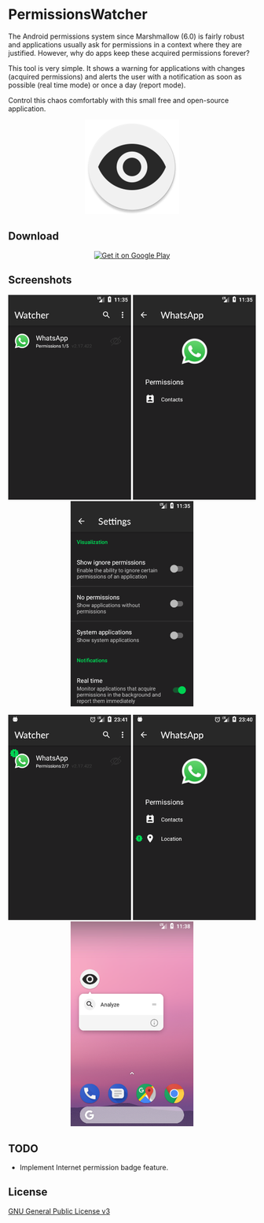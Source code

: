 # PermissionsWatcher
The Android permissions system since Marshmallow (6.0) is fairly robust and applications usually ask for permissions in a context where they are justified. However, why do apps keep these acquired permissions forever?

This tool is very simple. It shows a warning for applications with changes (acquired permissions) and alerts the user with a notification as soon as possible (real time mode) or once a day (report mode).

Control this chaos comfortably with this small free and open-source application.

<p align="center">
  <img src="dev/icon.png?raw=true" alt="Permissions Watcher"/>
</p>

## Download

<p align="center"><a href="https://play.google.com/store/apps/details?id=io.github.nfdz.permissionswatcher">
  <img width="250" src="https://play.google.com/intl/en_us/badges/images/generic/en_badge_web_generic.png?raw=true" alt="Get it on Google Play"/>
</a></p>

## Screenshots

<p align="center">
  <img src="dev/screenshots/1.png?raw=true" width="250" alt="Screenshot 1"/>
  <img src="dev/screenshots/2.png?raw=true" width="250" alt="Screenshot 2"/>
  <img src="dev/screenshots/3.png?raw=true" width="250" alt="Screenshot 3"/>
</p>
<p align="center">
  <img src="dev/screenshots/4.png?raw=true" width="250" alt="Screenshot 4"/>
  <img src="dev/screenshots/5.png?raw=true" width="250" alt="Screenshot 5"/>
  <img src="dev/screenshots/6.png?raw=true" width="250" alt="Screenshot 6"/>
</p>

## TODO
* Implement Internet permission badge feature.

## License

[GNU General Public License v3](https://www.gnu.org/licenses/gpl-3.0.en.html "GNU General Public License v3")
